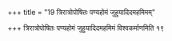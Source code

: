 +++
title = "19 त्रिरात्रोपोषितः पण्यहोमं जुहुयादिदमहमिमम्"

+++
त्रिरात्रोपोषितः पण्यहोमं जुहुयादिदमहमिमं विश्वकर्माणमिति १९
